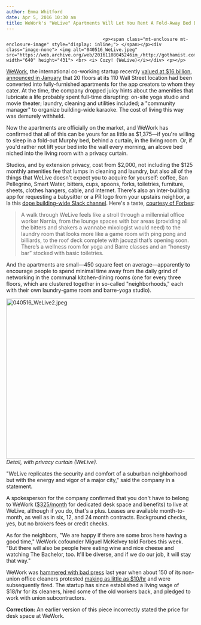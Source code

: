 ```yaml
---
author: Emma Whitford
date: Apr 5, 2016 10:30 am
title: WeWork's "WeLive" Apartments Will Let You Rent A Fold-Away Bed Behind A Curtain For $1,375
---
```


	
										<p><span class="mt-enclosure mt-enclosure-image" style="display: inline;"> </span></p><div class="image-none"> <img alt="040516_WeLive.jpeg" src="https://web.archive.org/web/20161108045246im_/http://gothamist.com/attachments/nyc_ewhitford/040516_WeLive.jpeg" width="640" height="431"> <br> <i> Cozy! (WeLive)</i></div> <p></p>

<p><a href="https://web.archive.org/web/20161108045246/https://www.wework.com/locations/new-york-city?utm_source=ads-google&amp;utm_medium=cpc&amp;utm_term=%2Bwework&amp;utm_campaign=l-nyc-geo&amp;utm_content=c&amp;gclid=Cj0KEQjwxI24BRDqqN3f-97N6egBEiQAGv37hNCBkNixbRVxW-eE7tiNb3rAt0owH8iuP3-6jCcZnEYaApPq8P8HAQ">WeWork</a>, the international co-working startup recently <a href="https://web.archive.org/web/20161108045246/http://www.fastcompany.com/3057670/wework-valuation-soars-to-16-billion">valued at $16 billion</a>, <a href="https://web.archive.org/web/20161108045246/http://gothamist.com/2016/01/11/we_l_i_v_i_n.php">announced in January</a> that 20 floors at its 110 Wall Street location had been converted into fully-furnished apartments for the app creators to whom they cater. At the time, the company dropped juicy hints about the amenities that lubricate a life probably spent full-time disrupting: on-site yoga studio and movie theater; laundry, cleaning and utilities included; a &quot;community manager&quot; to organize building-wide karaoke. The cost of living this way was demurely withheld. </p>

<p>Now the apartments are officially on the market, and WeWork has confirmed that all of this can be yours for as little as $1,375&#x2014;if you&apos;re willing to sleep in a fold-out Murphy bed, behind a curtain, in the living room. Or, if you&apos;d rather not lift your bed into the wall every morning, an alcove bed niched into the living room with a privacy curtain. </p>

<p>Studios, and by extension privacy, cost from $2,000, not including the $125 monthly amenities fee that lumps in cleaning and laundry, but also all of the things that WeLive doesn&apos;t expect you to acquire for yourself: coffee, San Pellegrino, Smart Water, bitters, cups, spoons, forks, toiletries, furniture, sheets, clothes hangers, cable, and internet. There&apos;s also an inter-building app for requesting a babysitter or a PR logo from your upstairs neighbor, a la this <a href="https://web.archive.org/web/20161108045246/http://gothamist.com/2016/02/17/sign_now_slack_included.php">dope building-wide Slack channel</a>. Here&apos;s a taste, <a href="https://web.archive.org/web/20161108045246/http://www.forbes.com/sites/alexkonrad/2016/04/04/inside-wework-coliving-space-welive/#12b6a5956f00">courtesy of Forbes</a>: </p>

<blockquote>A walk through WeLive feels like a stroll through a millennial office worker Narnia, from the lounge spaces with bar areas (providing all the bitters and shakers a wannabe mixologist would need) to the laundry room that looks more like a game room with ping pong and billiards, to the roof deck complete with jacuzzi that&#x2019;s opening soon. There&#x2019;s a wellness room for yoga and Barre classes and an &#x201C;honesty bar&#x201D; stocked with basic toiletries.</blockquote>

<p>And the apartments are small&#x2014;450 square feet on average&#x2014;apparently to encourage people to spend minimal time away from the daily grind of networking in the communal kitchen-dining rooms (one for every three floors, which are clustered together in so-called &quot;neighborhoods,&quot; each with their own laundry-game room and barre-yoga studio). </p>

<p><span class="mt-enclosure mt-enclosure-image" style="display: inline;"> </span></p><div class="image-none"> <img alt="040516_WeLive2.jpeg" src="https://web.archive.org/web/20161108045246im_/http://gothamist.com/attachments/nyc_ewhitford/040516_WeLive2.jpeg" width="640" height="427"> <br> <i> Detail, with privacy curtain (WeLive). </i></div> <p></p>

<p>&quot;WeLive replicates the security and comfort of a suburban neighborhood but with the energy and vigor of a major city,&quot; said the company in a statement. </p>

<p>A spokesperson for the company confirmed that you don&apos;t have to belong to WeWork (<a href="https://web.archive.org/web/20161108045246/https://www.wework.com/pricing?utm_medium=cpc&amp;utm_source=ads-google&amp;utm_campaign=sitelink-pricing&amp;gclid=CLuetM-i-MsCFYwkhgodjWwLWQ">$325/month</a> for dedicated desk space and benefits) to live at WeLive, although if you do, that&apos;s a plus. Leases are available month-to-month, as well as in six, 12, and 24 month contracts. Background checks, yes, but no brokers fees or credit checks. </p>

<p>As for the neighbors, &quot;We are happy if there are some bros here having a good time,&quot; WeWork cofounder Miguel McKelvey told Forbes this week. &quot;But there will also be people here eating wine and nice cheese and watching The Bachelor, too. It&apos;ll be diverse, and if we do our job, it will stay that way.&quot;</p>

<p>WeWork was <a href="https://web.archive.org/web/20161108045246/http://gothamist.com/2015/07/02/janitors_at_wework_office_spaces.php">hammered with bad press</a> last year when about 150 of its non-union office cleaners protested <a href="https://web.archive.org/web/20161108045246/http://gothamist.com/2015/08/05/wework_janitors.php">making as little as $10/hr</a> and were subsequently fired. The startup has since established a living wage of $18/hr for its cleaners, hired some of the old workers back, and pledged to work with union subcontractors.</p>

<p><strong>Correction:</strong> An earlier version of this piece incorrectly stated the price for desk space at WeWork. </p>					
										
									
				